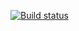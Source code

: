 [![Build status](https://ci.appveyor.com/api/projects/status/c6thm5k6lr0dsruu?svg=true)](https://ci.appveyor.com/project/Dolmatov-vs/2-2-selenide)
